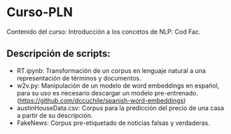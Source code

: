 # Curso-PLN
Contenido del curso: Introducción a los concetos de NLP: Cod Fac.

## Descripción de scripts:

* RT.ipynb: Transformación de un corpus en lenguaje natural a una representación de términos y documentos.
* w2v.py: Manipulación de un modelo de word embeddings en español, para su uso es necesario descargar un modelo pre-entrenado. (https://github.com/dccuchile/spanish-word-embeddings)
* austinHouseData.csv: Corpus para la predicción del precio de una casa a partir de su descripción.
* FakeNews: Corpus pre-etiquetado de noticias falsas y verdaderas. 
